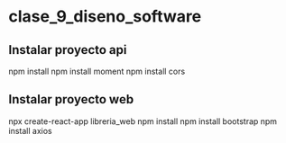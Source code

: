 # clase_9_diseno_software



## Instalar proyecto api
npm install
npm install moment 
npm install cors 


## Instalar proyecto web
npx create-react-app libreria_web
npm install
npm install bootstrap
npm install axios


